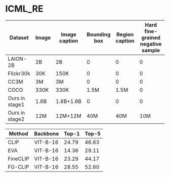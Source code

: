 # ICML_RE

|Dataset|Image |Image caption| Bounding box| Region caption| Hard fine-grained negative sample | 
| --- | --- | --- | --- | --- |--- |
|LAION-2B| 2B| 2B|0|0|0|
|Flickr30k|30K|150K|0|0|0|
|CC3M|3M|3M|0|0|0|
|COCO|330K|330K|1.5M|1.5M|0|
|Ours in stage1|1.6B|1.6B+1.6B|0|0|0|
|Ours in stage2|12M|12M+12M|40M|40M|10M|


| Method        | Backbone    | Top-1  | Top-5  |
|---------------|-------------|--------|--------|
| CLIP | VIT-B-16   | 24.79  | 46.63  |
| EVA|   VIT-B-16  | 14.36 |29.11 |
| FineCLIP | VIT-B-16 |   23.29  |  44.17 |
| FG-CLIP | VIT-B-16 | 28.55  | 52.60  |
